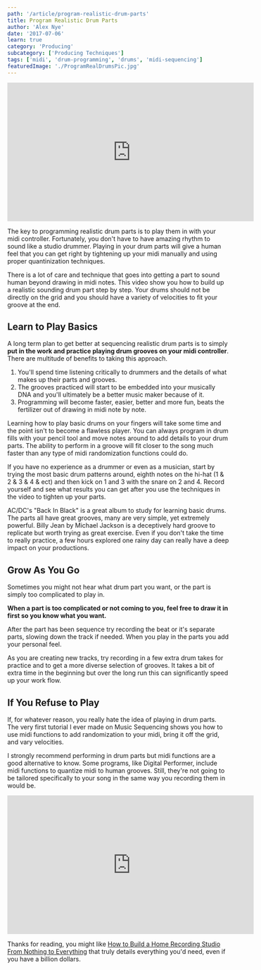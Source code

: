 ```yaml
---
path: '/article/program-realistic-drum-parts'
title: Program Realistic Drum Parts
author: 'Alex Nye'
date: '2017-07-06'
learn: true
category: 'Producing'
subcategory: ['Producing Techniques']
tags: ['midi', 'drum-programming', 'drums', 'midi-sequencing']
featuredImage: './ProgramRealDrumsPic.jpg'
---
```


<iframe src="https://www.youtube.com/embed/5wRu8phxn10" width="560" height="315" frameborder="0" allowfullscreen="allowfullscreen"></iframe>

The key to programming realistic drum parts is to play them in with your midi controller. Fortunately, you don't have to have amazing rhythm to sound like a studio drummer. Playing in your drum parts will give a human feel that you can get right by tightening up your midi manually and using proper quantinization techniques.

There is a lot of care and technique that goes into getting a part to sound human beyond drawing in midi notes. This video show you how to build up a realistic sounding drum part step by step. Your drums should not be directly on the grid and you should have a variety of velocities to fit your groove at the end.

<h2 >Learn to Play Basics</h2>

A long term plan to get better at sequencing realistic drum parts is to simply <strong>put in the work and practice playing drum grooves on your midi controller</strong>. There are multitude of benefits to taking this approach.

<ol>
 	<li>You'll spend time listening critically to drummers and the details of what makes up their parts and grooves.</li>
 	<li>The grooves practiced will start to be embedded into your musically DNA and you'll ultimately be a better music maker because of it.</li>
 	<li>Programming will become faster, easier, better and more fun, beats the fertilizer out of drawing in midi note by note.</li>
</ol>

Learning how to play basic drums on your fingers will take some time and the point isn't to become a flawless player. You can always program in drum fills with your pencil tool and move notes around to add details to your drum parts. The ability to perform in a groove will fit closer to the song much faster than any type of midi randomization functions could do.

If you have no experience as a drummer or even as a musician, start by trying the most basic drum patterns around, eighth notes on the hi-hat (1 &amp; 2 &amp; 3 &amp; 4 &amp; ect) and then kick on 1 and 3 with the snare on 2 and 4. Record yourself and see what results you can get after you use the techniques in the video to tighten up your parts.

AC/DC's "Back In Black" is a great album to study for learning basic drums. The parts all have great grooves, many are very simple, yet extremely powerful. Billy Jean by Michael Jackson is a deceptively hard groove to replicate but worth trying as great exercise. Even if you don't take the time to really practice, a few hours explored one rainy day can really have a deep impact on your productions.

<h2 >Grow As You Go</h2>

Sometimes you might not hear what drum part you want, or the part is simply too complicated to play in.

**When a part is too complicated or not coming to you, feel free to draw it in first so you know what you want.**

After the part has been sequence try recording the beat or it's separate parts, slowing down the track if needed. When you play in the parts you add your personal feel.

As you are creating new tracks, try recording in a few extra drum takes for practice and to get a more diverse selection of grooves. It takes a bit of extra time in the beginning but over the long run this can significantly speed up your work flow.

<h2 >If You Refuse to Play</h2>
If, for whatever reason, you really hate the idea of playing in drum parts. The very first tutorial I ever made on Music Sequencing shows you how to use midi functions to add randomization to your midi, bring it off the grid, and vary velocities.

I strongly recommend performing in drum parts but midi functions are a good alternative to know. Some programs, like Digital Performer, include midi functions to quantize midi to human grooves. Still, they're not going to be tailored specifically to your song in the same way you recording them in would be.

<iframe src="https://www.youtube.com/embed/KIQ3yvUSK00" width="560" height="315" frameborder="0" allowfullscreen="allowfullscreen"></iframe>

Thanks for reading, you might like <a href="/article/how-to-build-a-studio">How to Build a Home Recording Studio From Nothing to Everything</a> that truly details everything you'd need, even if you have a billion dollars.
